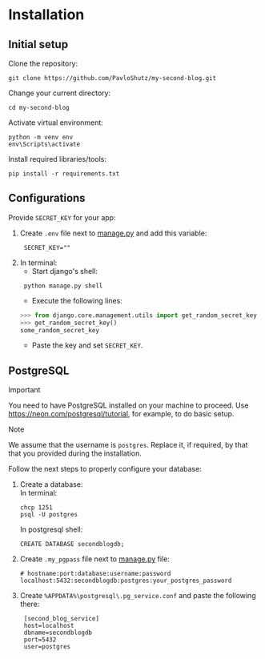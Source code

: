 # Installation
## Initial setup
Clone the repository:
```
git clone https://github.com/PavloShutz/my-second-blog.git
```
Change your current directory:
```
cd my-second-blog
```
Activate virtual environment:
```
python -m venv env
env\Scripts\activate
```
Install required libraries/tools:
```
pip install -r requirements.txt
```
## Configurations
Provide `SECRET_KEY` for your app:
1) Create `.env` file next to [manage.py](manage.py) and add this variable:
   ```dotenv
    SECRET_KEY=""
    ```
2) In terminal:
   - Start django's shell:
   ```commandline
    python manage.py shell
    ```
   - Execute the following lines:
   ```python
   >>> from django.core.management.utils import get_random_secret_key
   >>> get_random_secret_key()
   some_random_secret_key
   ```
   - Paste the key and set `SECRET_KEY`.
## PostgreSQL
> [!IMPORTANT]
> You need to have PostgreSQL installed on your machine to proceed.
> Use https://neon.com/postgresql/tutorial, for example, to do basic setup.

> [!NOTE]
> We assume that the username is `postgres`. Replace it, if required, by that
> that you provided during the installation.

Follow the next steps to properly configure your database:
1) Create a database:\
    In terminal:
    ```commandline
    chcp 1251
    psql -U postgres
    ```
    In postgresql shell:
    ```postgresql
    CREATE DATABASE secondblogdb;
    ```
2) Create `.my_pgpass` file next to [manage.py](manage.py) file:
   ```
   # hostname:port:database:username:password
   localhost:5432:secondblogdb:postgres:your_postgres_password
   ```
3) Create `%APPDATA%\postgresql\.pg_service.conf` and paste the following there:
   ```
    [second_blog_service]
    host=localhost
    dbname=secondblogdb
    port=5432
    user=postgres
    ```
